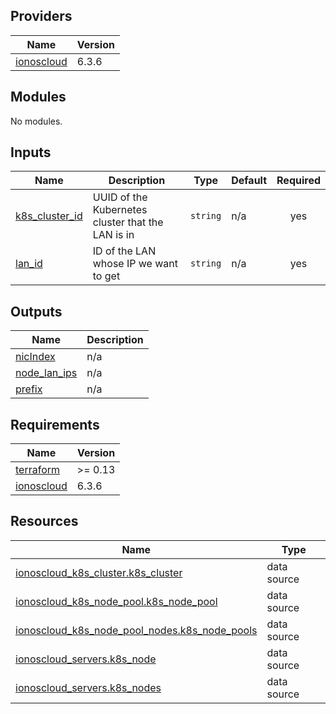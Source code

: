 <!-- BEGIN_TF_DOCS -->

## Providers

| Name | Version |
|------|---------|
| <a name="provider_ionoscloud"></a> [ionoscloud](#provider\_ionoscloud) | 6.3.6 |
## Modules

No modules.
## Inputs

| Name | Description | Type | Default | Required |
|------|-------------|------|---------|:--------:|
| <a name="input_k8s_cluster_id"></a> [k8s\_cluster\_id](#input\_k8s\_cluster\_id) | UUID of the Kubernetes cluster that the LAN is in | `string` | n/a | yes |
| <a name="input_lan_id"></a> [lan\_id](#input\_lan\_id) | ID of the LAN whose IP we want to get | `string` | n/a | yes |
## Outputs

| Name | Description |
|------|-------------|
| <a name="output_nicIndex"></a> [nicIndex](#output\_nicIndex) | n/a |
| <a name="output_node_lan_ips"></a> [node\_lan\_ips](#output\_node\_lan\_ips) | n/a |
| <a name="output_prefix"></a> [prefix](#output\_prefix) | n/a |
## Requirements

| Name | Version |
|------|---------|
| <a name="requirement_terraform"></a> [terraform](#requirement\_terraform) | >= 0.13 |
| <a name="requirement_ionoscloud"></a> [ionoscloud](#requirement\_ionoscloud) | 6.3.6 |
## Resources

| Name | Type |
|------|------|
| [ionoscloud_k8s_cluster.k8s_cluster](https://registry.terraform.io/providers/ionos-cloud/ionoscloud/6.3.6/docs/data-sources/k8s_cluster) | data source |
| [ionoscloud_k8s_node_pool.k8s_node_pool](https://registry.terraform.io/providers/ionos-cloud/ionoscloud/6.3.6/docs/data-sources/k8s_node_pool) | data source |
| [ionoscloud_k8s_node_pool_nodes.k8s_node_pools](https://registry.terraform.io/providers/ionos-cloud/ionoscloud/6.3.6/docs/data-sources/k8s_node_pool_nodes) | data source |
| [ionoscloud_servers.k8s_node](https://registry.terraform.io/providers/ionos-cloud/ionoscloud/6.3.6/docs/data-sources/servers) | data source |
| [ionoscloud_servers.k8s_nodes](https://registry.terraform.io/providers/ionos-cloud/ionoscloud/6.3.6/docs/data-sources/servers) | data source |
<!-- END_TF_DOCS -->